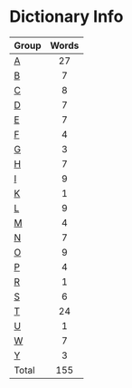 ﻿Dictionary Info
=======


|Group|Words|
|-----|:------:|
|[A](A.json)|27|
|[B](B.json)|7|
|[C](C.json)|8|
|[D](D.json)|7|
|[E](E.json)|7|
|[F](F.json)|4|
|[G](G.json)|3|
|[H](H.json)|7|
|[I](I.json)|9|
|[K](K.json)|1|
|[L](L.json)|9|
|[M](M.json)|4|
|[N](N.json)|7|
|[O](O.json)|9|
|[P](P.json)|4|
|[R](R.json)|1|
|[S](S.json)|6|
|[T](T.json)|24|
|[U](U.json)|1|
|[W](W.json)|7|
|[Y](Y.json)|3|
|Total|155|
